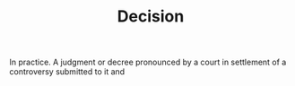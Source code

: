 ---
title: Decision
letter: D
permalink: "/definitions/bld-decision.html"
body: In practice. A judgment or decree pronounced by a court in settlement of a controversy
  submitted to it and
published_at: '2018-07-07'
source: Black's Law Dictionary 2nd Ed (1910)
layout: post
---